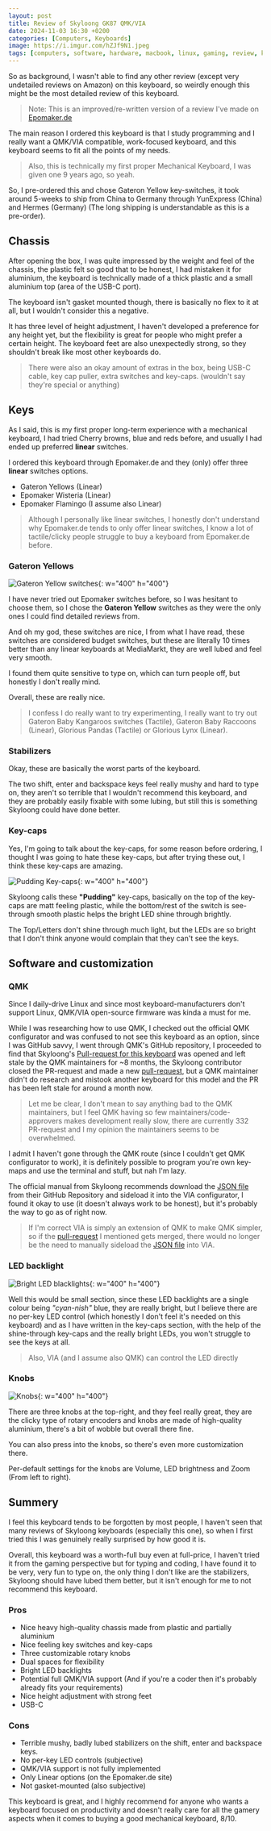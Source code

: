 ```yaml
---
layout: post
title: Review of Skyloong GK87 QMK/VIA
date: 2024-11-03 16:30 +0200
categories: [Computers, Keyboards]
image: https://i.imgur.com/hZJf9N1.jpeg
tags: [computers, software, hardware, macbook, linux, gaming, review, keyboard]
---
```


So as background, I wasn't able to find any other review (except very undetailed reviews on Amazon) on this keyboard, so weirdly enough this might be the most detailed review of this keyboard.

> Note: This is an improved/re-written version of a review I've made on [Epomaker.de](https://epomaker.de/products/skyloong-gk87-qmk-via)

The main reason I ordered this keyboard is that I study programming and I really want a QMK/VIA compatible, work-focused keyboard, and this keyboard seems to fit all the points of my needs.

> Also, this is technically my first proper Mechanical Keyboard, I was given one 9 years ago, so yeah.

So, I pre-ordered this and chose Gateron Yellow key-switches, it took around 5-weeks to ship from China to Germany through YunExpress (China) and Hermes (Germany) (The long shipping is understandable as this is a pre-order).

## Chassis

After opening the box, I was quite impressed by the weight and feel of the chassis, the plastic felt so good that to be honest, I had mistaken it for aluminium, the keyboard is technically made of a thick plastic and a small aluminium top (area of the USB-C port).

The keyboard isn't gasket mounted though, there is basically no flex to it at all, but I wouldn't consider this a negative.

It has three level of height adjustment, I haven't developed a preference for any height yet, but the flexibility is great for people who might prefer a certain height. The keyboard feet are also unexpectedly strong, so they shouldn't break like most other keyboards do.

> There were also an okay amount of extras in the box, being USB-C cable, key cap puller, extra switches and key-caps. (wouldn't say they're special or anything)

## Keys

As I said, this is my first proper long-term experience with a mechanical keyboard, I had tried Cherry browns, blue and reds before, and usually I had ended up preferred **linear** switches.

I ordered this keyboard through Epomaker.de and they (only) offer three **linear** switches options.

- Gateron Yellows (Linear)
- Epomaker Wisteria (Linear)
- Epomaker Flamingo (I assume also Linear)

> Although I personally like linear switches, I honestly don't understand why Epomaker.de tends to only offer linear switches, I know a lot of tactile/clicky people struggle to buy a keyboard from Epomaker.de before.

### Gateron Yellows

![Gateron Yellow switches](https://i.imgur.com/8lRfhrx.jpeg){: w="400" h="400"}

I have never tried out Epomaker switches before, so I was hesitant to choose them, so I chose the **Gateron Yellow** switches as they were the only ones I could find detailed reviews from.

And oh my god, these switches are nice, I from what I have read, these switches are considered budget switches, but these are literally 10 times better than any linear keyboards at MediaMarkt, they are well lubed and feel very smooth.

I found them quite sensitive to type on, which can turn people off, but honestly I don't really mind.

Overall, these are really nice.

> I confess I do really want to try experimenting, I really want to try out Gateron Baby Kangaroos switches (Tactile), Gateron Baby Raccoons (Linear), Glorious Pandas (Tactile) or Glorious Lynx (Linear).

### Stabilizers

Okay, these are basically the worst parts of the keyboard.

The two shift, enter and backspace keys feel really mushy and hard to type on, they aren't so terrible that I wouldn't recommend this keyboard, and they are probably easily fixable with some lubing, but still this is something Skyloong could have done better.

### Key-caps

Yes, I'm going to talk about the key-caps, for some reason before ordering, I thought I was going to hate these key-caps, but after trying these out, I think these key-caps are amazing.

![Pudding Key-caps](https://i.imgur.com/LBK8Uvs.jpeg){: w="400" h="400"}

Skyloong calls these **"Pudding"** key-caps, basically on the top of the key-caps are matt feeling plastic, while the bottom/rest of the switch is see-through smooth plastic helps the bright LED shine through brightly.

The Top/Letters don't shine through much light, but the LEDs are so bright that I don't think anyone would complain that they can't see the keys.

## Software and customization

### QMK

Since I daily-drive Linux and since most keyboard-manufacturers don't support Linux, QMK/VIA open-source firmware was kinda a must for me.

While I was researching how to use QMK, I checked out the official QMK configurator and was confused to not see this keyboard as an option, since I was GitHub savvy, I went through QMK's GitHub repository, I proceeded to find that Skyloong's [Pull-request for this keyboard](https://github.com/qmk/qmk_firmware/pull/22668) was opened and left stale by the QMK maintainers for ~8 months, the Skyloong contributor closed the PR-request and made a new [pull-request](https://github.com/qmk/qmk_firmware/pull/24460), but a QMK maintainer didn't do research and mistook another keyboard for this model and the PR has been left stale for around a month now.

> Let me be clear, I don't mean to say anything bad to the QMK maintainers, but I feel QMK having so few maintainers/code-approvers makes development really slow, there are currently 332 PR-request and I my opinion the maintainers seems to be overwhelmed.

I admit I haven't gone through the QMK route (since I couldn't get QMK configurator to work), it is definitely possible to program you're own key-maps and use the terminal and stuff, but nah I'm lazy.

The official manual from Skyloong recommends download the [JSON file](https://github.com/JZ-Skyloong/VIA_keyboards/blob/gk87_bl/v3/skyloong/gk87/bl/gk87_bl_ansi.json) from their GitHub Repository and sideload it into the VIA configurator, I found it okay to use (it doesn't always work to be honest), but it's probably the way to go as of right now.

> If I'm correct VIA is simply an extension of QMK to make QMK simpler, so if the [pull-request](https://github.com/qmk/qmk_firmware/pull/24460) I mentioned gets merged, there would no longer be the need to manually sideload the [JSON file](https://github.com/JZ-Skyloong/VIA_keyboards/blob/gk87_bl/v3/skyloong/gk87/bl/gk87_bl_ansi.json) into VIA.

### LED backlight

![Bright LED blacklights](https://i.imgur.com/bEumxor.jpeg){: w="400" h="400"}

Well this would be small section, since these LED backlights are a single colour being *"cyan-nish"* blue, they are really bright, but I believe there are no per-key LED control (which honestly I don't feel it's needed on this keyboard) and as I have written in the key-caps section, with the help of the shine-through key-caps and the really bright LEDs, you won't struggle to see the keys at all.

> Also, VIA (and I assume also QMK) can control the LED directly

### Knobs

![Knobs](https://i.imgur.com/Zqz603B.jpeg){: w="400" h="400"}

There are three knobs at the top-right, and they feel really great, they are the clicky type of rotary encoders and knobs are made of high-quality aluminium, there's a bit of wobble but overall there fine.

You can also press into the knobs, so there's even more customization there.

Per-default settings for the knobs are Volume, LED brightness and Zoom (From left to right).

## Summery

I feel this keyboard tends to be forgotten by most people, I haven't seen that many reviews of Skyloong keyboards (especially this one), so when I first tried this I was genuinely really surprised by how good it is.

Overall, this keyboard was a worth-full buy even at full-price, I haven't tried it from the gaming perspective but for typing and coding, I have found it to be very, very fun to type on, the only thing I don't like are the stabilizers, Skyloong should have lubed them better, but it isn't enough for me to not recommend this keyboard.

### Pros

- Nice heavy high-quality chassis made from plastic and partially aluminium
- Nice feeling key switches and key-caps
- Three customizable rotary knobs
- Dual spaces for flexibility
- Bright LED backlights
- Potential full QMK/VIA support (And if you're a coder then it's probably already fits your requirements)
- Nice height adjustment with strong feet
- USB-C

### Cons

- Terrible mushy, badly lubed stabilizers on the shift, enter and backspace keys.
- No per-key LED controls (subjective)
- QMK/VIA support is not fully implemented
- Only Linear options (on the Epomaker.de site)
- Not gasket-mounted (also subjective)

This keyboard is great, and I highly recommend for anyone who wants a keyboard focused on productivity and doesn't really care for all the gamery aspects when it comes to buying a good mechanical keyboard, 8/10.
